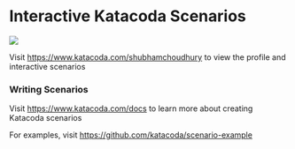 # Interactive Katacoda Scenarios

[![](http://shields.katacoda.com/katacoda/shubhamchoudhury/count.svg)](https://www.katacoda.com/shubhamchoudhury "Get your profile on Katacoda.com")

Visit https://www.katacoda.com/shubhamchoudhury to view the profile and interactive scenarios

### Writing Scenarios
Visit https://www.katacoda.com/docs to learn more about creating Katacoda scenarios

For examples, visit https://github.com/katacoda/scenario-example

